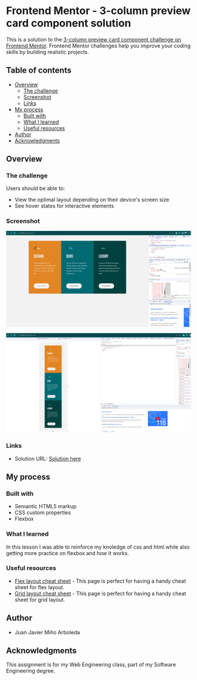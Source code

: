 # Frontend Mentor - 3-column preview card component solution

This is a solution to the [3-column preview card component challenge on Frontend Mentor](https://www.frontendmentor.io/challenges/3column-preview-card-component-pH92eAR2-). Frontend Mentor challenges help you improve your coding skills by building realistic projects. 

## Table of contents

- [Overview](#overview)
  - [The challenge](#the-challenge)
  - [Screenshot](#screenshot)
  - [Links](#links)
- [My process](#my-process)
  - [Built with](#built-with)
  - [What I learned](#what-i-learned)
  - [Useful resources](#useful-resources)
- [Author](#author)
- [Acknowledgments](#acknowledgments)


## Overview

### The challenge

Users should be able to:

- View the optimal layout depending on their device's screen size
- See hover states for interactive elements

### Screenshot

![Screenshot for page in landscape](https://github.com/juanjaviermino/BoxChallenge/blob/7d83ea9bb0dfb8a14ccaec37be5306b2e13f5a40/ss-box-challenge-1.png)

![Screenshot for page in portrait](https://github.com/juanjaviermino/BoxChallenge/blob/7d83ea9bb0dfb8a14ccaec37be5306b2e13f5a40/ss-box-challenge-2.png)

### Links

- Solution URL: [Solution here](https://juanjaviermino.github.io/BoxChallenge/)

## My process

### Built with

- Semantic HTML5 markup
- CSS custom properties
- Flexbox

### What I learned

In this lesson I was able to reinforce my knoledge of css and html while also getting more practice on flexbox and how it works.


### Useful resources

- [Flex layout cheat sheet](https://flexbox.malven.co/) - This page is perfect for having a handy cheat sheet for flex layout. 
- [Grid layout cheat sheet](https://grid.malven.co/) - This page is perfect for having a handy cheat sheet for grid layout. 


## Author

- Juan Javier Miño Arboleda


## Acknowledgments

This assignment is for my Web Engineering class, part of my Software Engineering degree. 
